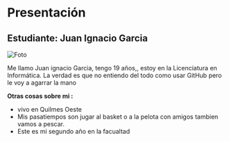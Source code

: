 # Presentación

## Estudiante: Juan Ignacio Garcia

![Foto](https://user-images.githubusercontent.com/89812270/131547067-4d952e42-1bc4-4c28-92db-23ccee426552.jpeg)

Me llamo Juan ignacio Garcia, tengo 19 años,, estoy en la Licenciatura en Informática. La verdad es que no entiendo del todo como usar GitHub pero le voy a agarrar la mano  

**Otras cosas sobre mi  :**

- vivo en Quilmes Oeste
- Mis pasatiempos son jugar al basket o a la pelota con amigos tambien vamos a pescar. 
- Este es mi segundo año en la facualtad 
